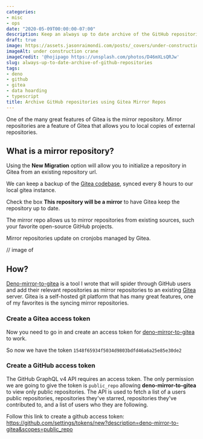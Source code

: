 ```yaml
---
categories:
- misc
- ops
date: "2020-05-09T00:00:00-07:00"
description: Keep an always up to date archive of the GitHub repositories that matter to you using Gitea mirror repositories.
draft: true
image: https://assets.jasonraimondi.com/posts/_covers/under-construction.jpg
imageAlt: under construction crane
imageCredit: '@hojipago https://unsplash.com/photos/D46mXLsQRJw'
slug: always-up-to-date-archive-of-github-repositories
tags:
- deno
- github
- gitea
- data hoarding
- typescript
title: Archive GitHub repositories using Gitea Mirror Repos
---
```


One of the many great features of Gitea is the mirror repository. 
Mirror repositories are a feature of Gitea that allows you to local copies of external repositories. 

## What is a mirror repository?

Using the **New Migration** option will allow you to initialize a repository in Gitea from an existing repository url. 

We can keep a backup of the [Gitea codebase](https://github.com/go-gitea/gitea), synced every 8 hours to our local gitea instance. 

Check the box **This repository will be a mirror** to have Gitea keep the repository up to date.

The mirror repo allows us to mirror repositories from existing sources, such your favorite open-source GitHub projects. 

Mirror repositories update on cronjobs managed by Gitea. 

// image of  

## How?

[Deno-mirror-to-gitea](https://github.com/jasonraimondi/deno-mirror-to-gitea) is a tool I wrote that will spider through GitHub users and add their relevant repositories as mirror repositories to an existing [Gitea](https://gitea.io) server. Gitea is a self-hosted git platform that has many great features, one of my favorites is the syncing mirror repositories.

### Create a Gitea access token

Now you need to go in and create an access token for [deno-mirror-to-gitea](https://github.com/jasonraimondi/deno-mirror-to-gitea) to work.

So now we have the token `1548f65934f5034d9803bdfd46a6a25e85e30de2`

### Create a GitHub access token

The GitHub GraphQL v4 API requires an access token. The only permission we are going to give the token is `public_repo` allowing **deno-mirror-to-gitea** to view only public repositories. The API is used to fetch a list of a users public repositories, repositories they've starred, repositories they've contributed to, and a list of users who they are following. 

Follow this link to create a github access token: <a href="https://github.com/settings/tokens/new?description=deno-mirror-to-gitea&scopes=public_repo" target="_blank" rel="noopener noreferrer">https://github.com/settings/tokens/new?description=deno-mirror-to-gitea&scopes=public_repo</a>

